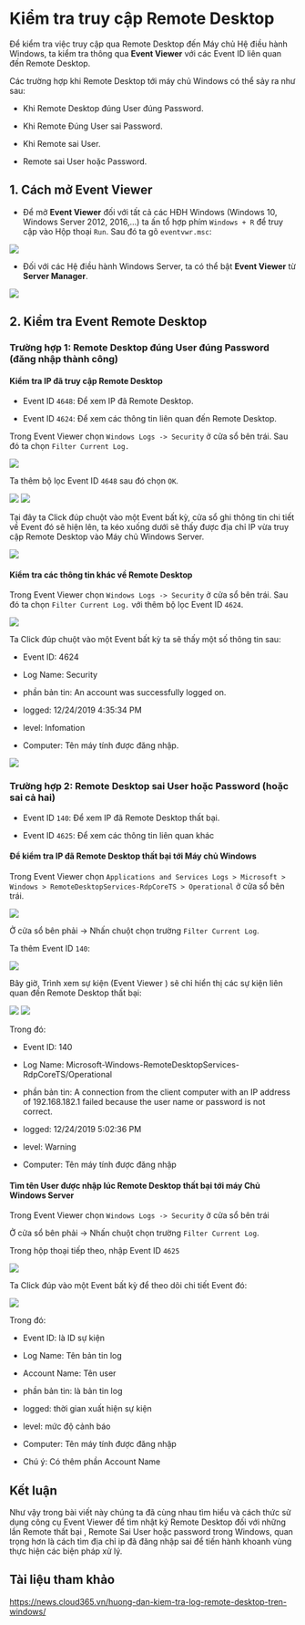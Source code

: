 # Kiểm tra truy cập Remote Desktop

Để kiểm tra việc truy cập qua Remote Desktop đến Máy chủ Hệ điều hành Windows, ta kiểm tra thông qua **Event Viewer** với các Event ID liên quan đến Remote Desktop.

Các trường hợp khi Remote Desktop tới máy chủ Windows có thể sảy ra như sau:

- Khi Remote Desktop đúng User đúng Password.

- Khi Remote Đúng User sai Password.

- Khi Remote sai User.

- Remote sai User hoặc Password.

## 1. Cách mở Event Viewer

- Để mở **Event Viewer** đối với tất cả các HĐH Windows (Windows 10, Windows Server 2012, 2016,...) ta ấn tổ hợp phím `Windows + R` để truy cập vào Hộp thoại `Run`. Sau đó ta gõ `eventvwr.msc`:

<img src="https://imgur.com/LeyeV5X.png">

- Đối với các Hệ điều hành Windows Server, ta có thể bật **Event Viewer** từ **Server Manager**.

<img src="https://imgur.com/DrbXQAL.png">

## 2. Kiểm tra Event Remote Desktop

### Trường hợp 1: Remote Desktop đúng User đúng Password (đăng nhập thành công)

#### Kiểm tra IP đã truy cập Remote Desktop

- Event ID `4648`: Để xem IP đã Remote Desktop.

- Event ID `4624`: Để xem các thông tin liên quan đến Remote Desktop.

Trong Event Viewer chọn `Windows Logs -> Security` ở cửa sổ bên trái. Sau đó ta chọn `Filter Current Log.`

<img src="https://imgur.com/m9h09o4.png">

Ta thêm bộ lọc Event ID `4648` sau đó chọn `OK`.

<img src="https://imgur.com/iFZCKJN.png">

<img src="https://imgur.com/EHBk0mB.png">

Tại đây ta Click đúp chuột vào một Event bất kỳ, cửa sổ ghi thông tin chi tiết về Event đó sẽ hiện lên, ta kéo xuống dưới sẽ thấy được địa chỉ IP vừa truy cập Remote Desktop vào Máy chủ Windows Server.

<img src="https://imgur.com/GmTUvGn.png">

#### Kiểm tra các thông tin khác về Remote Desktop

Trong Event Viewer chọn `Windows Logs -> Security` ở cửa sổ bên trái. Sau đó ta chọn `Filter Current Log.` với thêm bộ lọc Event ID `4624`.

<img src="https://imgur.com/Xfdw3B2.png">

Ta Click đúp chuột vào một Event bất kỳ ta sẽ thấy một số thông tin sau:

- Event ID: 4624

- Log Name: Security

- phần bản tin: An account was successfully logged on.

- logged: 12/24/2019 4:35:34 PM

- level: Infomation

- Computer: Tên máy tính được đăng nhập.

<img src="https://imgur.com/AzKl0xb.png">

### Trường hợp 2: Remote Desktop sai User hoặc Password (hoặc sai cả hai)

- Event ID `140`: Để xem IP đã Remote Desktop thất bại.

- Event ID `4625`: Để xem các thông tin liên quan khác

#### Để kiểm tra IP đã Remote Desktop thất bại tới Máy chủ Windows

Trong Event Viewer chọn `Applications and Services Logs > Microsoft > Windows > RemoteDesktopServices-RdpCoreTS > Operational` ở cửa sổ bên trái.

<img src="https://imgur.com/uIrGxpE.png">

Ở cửa sổ bên phải -> Nhấn chuột chọn trường `Filter Current Log`.

Ta thêm Event ID `140`:

<img src="https://imgur.com/suZ8Ruy.png">

Bây giờ, Trình xem sự kiện (Event Viewer ) sẽ chỉ hiển thị các sự kiện liên quan đến Remote Desktop thất bại:

<img src="https://imgur.com/9vs4lm6.png">

<img src="https://imgur.com/KE8AQm2.png">

Trong đó:

- Event ID: 140

- Log Name: Microsoft-Windows-RemoteDesktopServices-RdpCoreTS/Operational

- phần bản tin: A connection from the client computer with an IP address of 192.168.182.1 failed because the user name or password is not correct.

- logged: 12/24/2019 5:02:36 PM

- level: Warning

- Computer: Tên máy tính được đăng nhập

#### Tìm tên User được nhập lúc Remote Desktop thất bại tới máy Chủ Windows Server

Trong Event Viewer chọn `Windows Logs -> Security` ở cửa sổ bên trái

Ở cửa sổ bên phải -> Nhấn chuột chọn trường `Filter Current Log`.

Trong hộp thoại tiếp theo, nhập Event ID `4625`

<img src="https://imgur.com/SLImOVE.png">

Ta Click đúp vào một Event bất kỳ để theo dõi chi tiết Event đó:

<img src="https://imgur.com/DhUenQu.png">

Trong đó: 

- Event ID: là ID sự kiện

- Log Name: Tên bản tin log

- Account Name: Tên user

- phần bản tin: là bản tin log

- logged: thời gian xuất hiện sự kiện

- level: mức độ cảnh báo

- Computer: Tên máy tính được đăng nhập

- Chú ý: Có thêm phần Account Name

## Kết luận

Như vậy trong bài viết này chúng ta đã cùng nhau tìm hiểu và cách thức sử dụng công cụ Event Viewer để tìm nhật ký Remote Desktop đối với những lần Remote thất bại , Remote Sai User hoặc password trong Windows, quan trọng hơn là cách tìm địa chỉ ip đã đăng nhập sai để tiến hành khoanh vùng thực hiện các biện pháp xử lý.

## Tài liệu tham khảo

https://news.cloud365.vn/huong-dan-kiem-tra-log-remote-desktop-tren-windows/